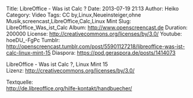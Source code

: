 Title: LibreOffice - Was ist Calc ?
Date: 2013-07-19 21:13
Author: Heiko
Category: Video
Tags: CC by,Linux,Neueinsteiger,ohne Musik,screencast,LibreOffice,Calc,Linux Mint
Slug: LibreOffice_Was_ist_Calc
Album: http://www.openscreencast.de
Duration: 200000
License: http://creativecommons.org/licenses/by/3.0/
Youtube: hoeDU_-FgPc
Tumblr: http://openscreencast.tumblr.com/post/55901127218/libreoffice-was-ist-calc-linux-mint-15
Diaspora: https://pod.geraspora.de/posts/1414073

LibreOffice - Was ist Calc ?, Linux Mint 15  
Lizenz: <http://creativecommons.org/licenses/by/3.0/>  
  
Textquelle:  
<http://de.libreoffice.org/hilfe-kontakt/handbuecher/>

